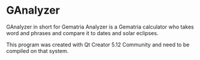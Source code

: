 # GAnalyzer
GAnalyzer in short for Gematria Analyzer is a Gematria calculator who takes word and phrases and compare it to dates and solar eclipses.

This program was created with Qt Creator 5.12 Community and need to be compiled on that system.

